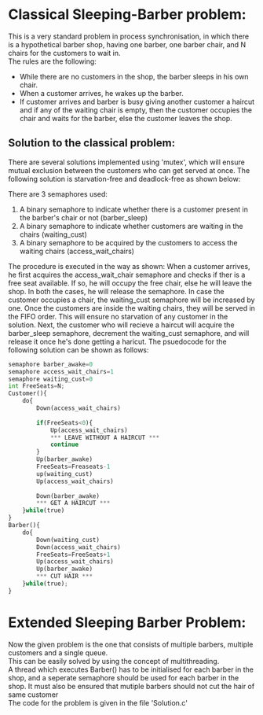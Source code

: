# Classical Sleeping-Barber problem:
This is a very standard problem in process synchronisation, in which there is a hypothetical barber shop, having one barber, one barber chair, and N chairs for the customers to wait in.  
The rules are the following:
* While there are no customers in the shop, the barber sleeps in his own chair.
* When a customer arrives, he wakes up the barber.
* If customer arrives and barber is busy giving another customer a haircut and if any of the
waiting chair is empty, then the customer occupies the chair and waits for the barber, else the
customer leaves the shop.  
## Solution to the classical problem:
There are several solutions implemented using 'mutex', which will ensure mutual exclusion between
the customers who can get served at once. The following solution is starvation-free and deadlock-free
as shown below:

There are 3 semaphores used:
1) A binary semaphore to indicate whether there is a customer present in the barber's chair or not (barber_sleep)  
2) A binary semaphore to indicate whether customers are waiting in the chairs (waiting_cust)  
3) A binary semaphore to be acquired by the customers to access the waiting chairs (access_wait_chairs)  

The procedure is executed in the way as shown:
When a customer arrives, he first acquires the access_wait_chair semaphore and checks if ther is a free seat available.
If so, he will occupy the free chair, else he will leave the shop. In both the cases, he will release the semaphore.
In case the customer occupies a chair, the waiting_cust semaphore will be increased by one.
Once the customers are inside the waiting chairs, they will be served in the FIFO order. This will ensure no starvation of
any customer in the solution. Next, the customer who will recieve a haircut will acquire the barber_sleep semaphore, decrement the
waiting_cust semaphore, and will release it once he's done getting a haricut.
The psuedocode for the following solution can be shown as follows:

```python
semaphore barber_awake=0 
semaphore access_wait_chairs=1 
semaphore waiting_cust=0 
int FreeSeats=N;
Customer(){
    do{
        Down(access_wait_chairs)
        
        if(FreeSeats<0){
            Up(access_wait_chairs)
            *** LEAVE WITHOUT A HAIRCUT ***
            continue
        }
        Up(barber_awake)
        FreeSeats=Freaseats-1 
        up(waiting_cust) 
        Up(access_wait_chairs) 
        
        Down(barber_awake) 
        *** GET A HAIRCUT ***
    }while(true)
}
Barber(){
    do{
        Down(waiting_cust)
        Down(access_wait_chairs)  
        FreeSeats=FreeSeats+1
        Up(access_wait_chairs) 
        Up(barber_awake)
        *** CUT HAIR ***
    }while(true);
}
```

# Extended Sleeping Barber Problem:  
Now the given problem is the one that consists of multiple barbers, multiple customers and a single queue.  
This can be easily solved by using the concept of multithreading.  
A thread which executes Barber() has to be initialised for each barber in the shop, and a seperate semaphore should be used for each barber in the shop. 
It must also be ensured that mutiple barbers should not cut the hair of same customer  
The code for the problem is given in the file 'Solution.c'
